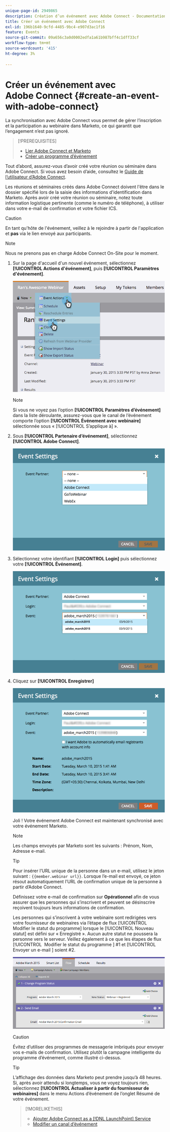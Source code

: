```yaml
---
unique-page-id: 2949865
description: Création d’un événement avec Adobe Connect - Documentation de Marketo - Documentation du produit
title: Créer un événement avec Adobe Connect
exl-id: 196b1640-9cfd-4485-9bc4-e907d3ac1f16
feature: Events
source-git-commit: 09a656c3a0d0002edfa1a61b987bff4c1dff33cf
workflow-type: tm+mt
source-wordcount: '415'
ht-degree: 3%

---
```


# Créer un événement avec Adobe Connect {#create-an-event-with-adobe-connect}

La synchronisation avec Adobe Connect vous permet de gérer l’inscription et la participation au webinaire dans Marketo, ce qui garantit que l’engagement n’est pas ignoré.

>[!PREREQUISITES]
>
>* [Lier Adobe Connect et Marketo](/help/marketo/product-docs/administration/additional-integrations/add-adobe-connect-as-a-launchpoint-service.md)
>* [Créer un programme d’événement](/help/marketo/product-docs/demand-generation/events/understanding-events/create-a-new-event-program.md)

Tout d’abord, assurez-vous d’avoir créé votre réunion ou séminaire dans Adobe Connect. Si vous avez besoin d’aide, consultez le [Guide de l’utilisateur d’Adobe Connect](https://help.adobe.com/en_US/connect/9.0/using/index.html).

Les réunions et séminaires créés dans Adobe Connect doivent l&#39;être dans le dossier spécifié lors de la saisie des informations d&#39;identification dans Marketo. Après avoir créé votre réunion ou séminaire, notez toute information logistique pertinente (comme le numéro de téléphone), à utiliser dans votre e-mail de confirmation et votre fichier ICS.

>[!CAUTION]
>
>En tant qu&#39;hôte de l&#39;événement, veillez à le rejoindre à partir de l&#39;application et **pas** via le lien envoyé aux participants.

>[!NOTE]
>
>Nous ne prenons pas en charge Adobe Connect On-Site pour le moment.

1. Sur la page d&#39;accueil d&#39;un nouvel événement, sélectionnez **[!UICONTROL Actions d&#39;événement]**, puis **[!UICONTROL Paramètres d&#39;événement]**.

   ![](assets/image2015-1-30-15-3a34-3a28.png)

   >[!NOTE]
   >
   >Si vous ne voyez pas l’option **[!UICONTROL Paramètres d’événement]** dans la liste déroulante, assurez-vous que le canal de l’événement comporte l’option **[!UICONTROL Événement avec webinaire]** sélectionnée sous « [!UICONTROL S’applique à] ».

1. Sous **[!UICONTROL Partenaire d’événement]**, sélectionnez **[!UICONTROL Adobe Connect]**.

   ![](assets/event-settings-adobe-connect.png)

1. Sélectionnez votre identifiant **[!UICONTROL Login]** puis sélectionnez votre **[!UICONTROL Événement]**.

   ![](assets/event-settings-select-event-adobe-connect.png)

1. Cliquez sur **[!UICONTROL Enregistrer]**

   ![](assets/event-settings-overview.png)

   Joli ! Votre événement Adobe Connect est maintenant synchronisé avec votre événement Marketo.

   >[!NOTE]
   >
   >Les champs envoyés par Marketo sont les suivants : Prénom, Nom, Adresse e-mail.

   >[!TIP]
   >
   >Pour insérer l’URL unique de la personne dans un e-mail, utilisez le jeton suivant : `{{member.webinar url}}`. Lorsque l’e-mail est envoyé, ce jeton résout automatiquement l’URL de confirmation unique de la personne à partir d’Adobe Connect.
   >
   >Définissez votre e-mail de confirmation sur **Opérationnel** afin de vous assurer que les personnes qui s’inscrivent et peuvent se désinscrire reçoivent toujours leurs informations de confirmation.

   Les personnes qui s’inscrivent à votre webinaire sont redirigées vers votre fournisseur de webinaires via l’étape de flux [!UICONTROL Modifier le statut du programme] lorsque le [!UICONTROL Nouveau statut] est défini sur « Enregistré ». Aucun autre statut ne poussera la personne vers le serveur. Veillez également à ce que les étapes de flux [!UICONTROL &#x200B; Modifier le statut du programme &#x200B;] #1 et [!UICONTROL &#x200B; Envoyer un e-mail &#x200B;] soient #2.

   ![](assets/adobe.png)

   >[!CAUTION]
   >
   >Évitez d’utiliser des programmes de messagerie imbriqués pour envoyer vos e-mails de confirmation. Utilisez plutôt la campagne intelligente du programme d’événement, comme illustré ci-dessus.

   >[!TIP]
   >
   >L’affichage des données dans Marketo peut prendre jusqu’à 48 heures. Si, après avoir attendu si longtemps, vous ne voyez toujours rien, sélectionnez **[!UICONTROL Actualiser à partir du fournisseur de webinaires]** dans le menu Actions d’événement de l’onglet Résumé de votre événement.

   >[!MORELIKETHIS]
   >
   >* [Ajouter Adobe Connect as a [!DNL LaunchPoint] Service](/help/marketo/product-docs/administration/additional-integrations/add-adobe-connect-as-a-launchpoint-service.md)
   >* [Modifier un canal d’événement](/help/marketo/product-docs/demand-generation/events/understanding-events/edit-an-event-channel.md)
